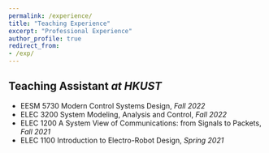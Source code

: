 ```yaml
---
permalink: /experience/
title: "Teaching Experience"
excerpt: "Professional Experience"
author_profile: true
redirect_from: 
- /exp/
---
```


**Teaching Assistant** _at HKUST_
------
- EESM 5730 Modern Control Systems Design, *Fall 2022*
- ELEC 3200 System Modeling, Analysis and Control, *Fall 2022*
- ELEC 1200 A System View of Communications: from Signals to Packets, *Fall 2021*
- ELEC 1100 Introduction to Electro-Robot Design, *Spring 2021*
